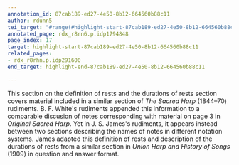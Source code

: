 ```yaml
---
annotation_id: 87cab189-ed27-4e50-8b12-664560b88c11
author: rdunn5
tei_target: "#range(#highlight-start-87cab189-ed27-4e50-8b12-664560b88c11, #highlight-end-87cab189-ed27-4e50-8b12-664560b88c11)"
annotated_page: rdx_r8rn6.p.idp1794848
page_index: 17
target: highlight-start-87cab189-ed27-4e50-8b12-664560b88c11
related_pages:
- rdx_r8rhn.p.idp291600
end_target: highlight-end-87cab189-ed27-4e50-8b12-664560b88c11

---
```

This section on the definition of rests and the durations of rests section covers material included in a similar section of *The Sacred Harp* (1844–70) rudiments. B. F. White's rudiments appended this information to a comparable discusion of notes corresponding with material on page 3 in *Original Sacred Harp*. Yet in J. S. James's rudiments, it appears instead between two sections describing the names of notes in different notation systems. James adapted this definition of rests and description of the durations of rests from a similar section in *Union Harp and History of Songs* (1909) in question and answer format.